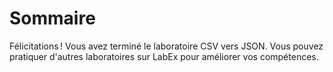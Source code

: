# Sommaire

Félicitations ! Vous avez terminé le laboratoire CSV vers JSON. Vous pouvez pratiquer d'autres laboratoires sur LabEx pour améliorer vos compétences.
